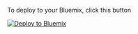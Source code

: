 
To deploy to your Bluemix, click this button

[![Deploy to Bluemix](https://bluemix.net/deploy/button.png)](https://bluemix.net/deploy?repository=https://github.com/ibmecod/javaplays-struts-helloworld.git)